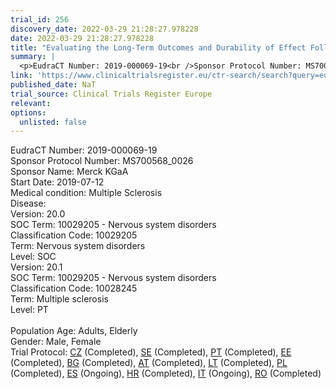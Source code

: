 ```yaml
---
trial_id: 256
discovery_date: 2022-03-29 21:28:27.978228
date: 2022-03-29 21:28:27.978228
title: "Evaluating the Long-Term Outcomes and Durability of Effect Following Treatment with Cladribine Tablets for Multiple Sclerosis: An Exploratory Phase IV Ambispective Study of Patients Who Previously ..."
summary: |
  <p>EudraCT Number: 2019-000069-19<br />Sponsor Protocol Number: MS700568_0026<br />Sponsor Name: Merck KGaA<br />Start Date: 2019-07-12<br />Medical condition: Multiple Sclerosis<br />Disease: <br />Version: 20.0<br />SOC Term: 10029205 - Nervous system disorders<br />Classification Code: 10029205<br />Term: Nervous system disorders<br />Level: SOC<br />Version: 20.1<br />SOC Term: 10029205 - Nervous system disorders<br />Classification Code: 10028245<br />Term: Multiple sclerosis<br />Level: PT<br /><br />Population Age: Adults, Elderly<br />Gender: Male, Female<br />Trial Protocol: <a href="https://www.clinicaltrialsregister.eu/ctr-search/trial/2019-000069-19/CZ">CZ</a> (Completed), <a href="https://www.clinicaltrialsregister.eu/ctr-search/trial/2019-000069-19/SE">SE</a> (Completed), <a href="https://www.clinicaltrialsregister.eu/ctr-search/trial/2019-000069-19/PT">PT</a> (Completed), <a href="https://www.clinicaltrialsregister.eu/ctr-search/trial/2019-000069-19/EE">EE</a> (Completed), <a href="https://www.clinicaltrialsregister.eu/ctr-search/trial/2019-000069-19/BG">BG</a> (Completed), <a href="https://www.clinicaltrialsregister.eu/ctr-search/trial/2019-000069-19/AT">AT</a> (Completed), <a href="https://www.clinicaltrialsregister.eu/ctr-search/trial/2019-000069-19/LT">LT</a> (Completed), <a href="https://www.clinicaltrialsregister.eu/ctr-search/trial/2019-000069-19/PL">PL</a> (Completed), <a href="https://www.clinicaltrialsregister.eu/ctr-search/trial/2019-000069-19/ES">ES</a> (Ongoing), <a href="https://www.clinicaltrialsregister.eu/ctr-search/trial/2019-000069-19/HR">HR</a> (Completed), <a href="https://www.clinicaltrialsregister.eu/ctr-search/trial/2019-000069-19/IT">IT</a> (Ongoing), <a href="https://www.clinicaltrialsregister.eu/ctr-search/trial/2019-000069-19/RO">RO</a> (Completed)</p>
link: 'https://www.clinicaltrialsregister.eu/ctr-search/search?query=eudract_number:2019-000069-19'
published_date: NaT
trial_source: Clinical Trials Register Europe
relevant: 
options:
  unlisted: false
---
```

<p>EudraCT Number: 2019-000069-19<br />Sponsor Protocol Number: MS700568_0026<br />Sponsor Name: Merck KGaA<br />Start Date: 2019-07-12<br />Medical condition: Multiple Sclerosis<br />Disease: <br />Version: 20.0<br />SOC Term: 10029205 - Nervous system disorders<br />Classification Code: 10029205<br />Term: Nervous system disorders<br />Level: SOC<br />Version: 20.1<br />SOC Term: 10029205 - Nervous system disorders<br />Classification Code: 10028245<br />Term: Multiple sclerosis<br />Level: PT<br /><br />Population Age: Adults, Elderly<br />Gender: Male, Female<br />Trial Protocol: <a href="https://www.clinicaltrialsregister.eu/ctr-search/trial/2019-000069-19/CZ">CZ</a> (Completed), <a href="https://www.clinicaltrialsregister.eu/ctr-search/trial/2019-000069-19/SE">SE</a> (Completed), <a href="https://www.clinicaltrialsregister.eu/ctr-search/trial/2019-000069-19/PT">PT</a> (Completed), <a href="https://www.clinicaltrialsregister.eu/ctr-search/trial/2019-000069-19/EE">EE</a> (Completed), <a href="https://www.clinicaltrialsregister.eu/ctr-search/trial/2019-000069-19/BG">BG</a> (Completed), <a href="https://www.clinicaltrialsregister.eu/ctr-search/trial/2019-000069-19/AT">AT</a> (Completed), <a href="https://www.clinicaltrialsregister.eu/ctr-search/trial/2019-000069-19/LT">LT</a> (Completed), <a href="https://www.clinicaltrialsregister.eu/ctr-search/trial/2019-000069-19/PL">PL</a> (Completed), <a href="https://www.clinicaltrialsregister.eu/ctr-search/trial/2019-000069-19/ES">ES</a> (Ongoing), <a href="https://www.clinicaltrialsregister.eu/ctr-search/trial/2019-000069-19/HR">HR</a> (Completed), <a href="https://www.clinicaltrialsregister.eu/ctr-search/trial/2019-000069-19/IT">IT</a> (Ongoing), <a href="https://www.clinicaltrialsregister.eu/ctr-search/trial/2019-000069-19/RO">RO</a> (Completed)</p>